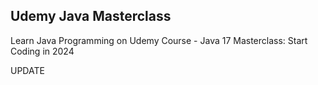 
## Udemy Java Masterclass
Learn Java Programming on Udemy Course - Java 17 Masterclass: Start Coding in 2024

UPDATE
